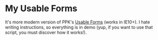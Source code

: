 # My Usable Forms 

It's more modern version of PPK's [Usable Forms](http://www.quirksmode.org/dom/usableforms.html) (works in IE10+). I hate writing instructions, so everything is in demo (yup, if you want to use that script, you must discover how it works!).

